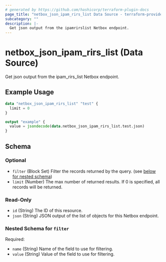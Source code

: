 ```yaml
---
# generated by https://github.com/hashicorp/terraform-plugin-docs
page_title: "netbox_json_ipam_rirs_list Data Source - terraform-provider-netbox"
subcategory: ""
description: |-
  Get json output from the ipamrirslist Netbox endpoint.
---
```


# netbox_json_ipam_rirs_list (Data Source)

Get json output from the ipam_rirs_list Netbox endpoint.

## Example Usage

```terraform
data "netbox_json_ipam_rirs_list" "test" {
  limit = 0
}

output "example" {
  value = jsondecode(data.netbox_json_ipam_rirs_list.test.json)
}
```

<!-- schema generated by tfplugindocs -->
## Schema

### Optional

- `filter` (Block Set) Filter the records returned by the query. (see [below for nested schema](#nestedblock--filter))
- `limit` (Number) The max number of returned results. If 0 is specified, all records will be returned.

### Read-Only

- `id` (String) The ID of this resource.
- `json` (String) JSON output of the list of objects for this Netbox endpoint.

<a id="nestedblock--filter"></a>
### Nested Schema for `filter`

Required:

- `name` (String) Name of the field to use for filtering.
- `value` (String) Value of the field to use for filtering.


